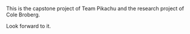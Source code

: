 This is the capstone project of Team Pikachu and the research project of Cole Broberg.

Look forward to it.
